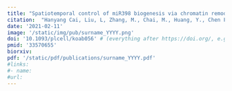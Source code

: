```yaml
---
title: "Spatiotemporal control of miR398 biogenesis via chromatin remodeling and kinase signaling ensures proper ovule development"
citation:  "Hanyang Cai, Liu, L, Zhang, M., Chai, M., Huang, Y., Chen F., Yan M., Su Z, Henderson, I., Palanivelu, R., Chen X., and Qin Y. *Spatiotemporal control of miR398 biogenesis via chromatin remodeling and kinase signaling ensures proper ovule development* 2021."
date: '2021-02-11'
image: '/static/img/pub/surname_YYYY.png'
doi: '10.1093/plcell/koab056' # (everything after https://doi.org/, e.g. "https://doi.org/10.1111/tpj.15166" would be "10.1111/tpj.15166"
pmid: '33570655'
biorxiv:
pdf: '/static/pdf/publications/surname_YYYY.pdf'
#links:
#- name: 
#url:
---
```

